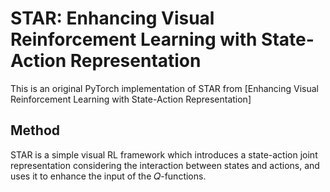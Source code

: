 # STAR: Enhancing Visual Reinforcement Learning with State-Action Representation

This is an original PyTorch implementation of STAR from [Enhancing Visual Reinforcement Learning with State-Action Representation]

## Method

STAR is a simple visual RL framework which introduces a state-action joint representation considering the interaction between states and actions,
and uses it to enhance the input of the 𝑄-functions.
